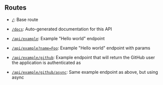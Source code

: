 ‎‎‏‏‎ ‎

## Routes

- [`/`](/): Base route

- [`/docs`](/docs): Auto-generated documentation for this API

- [`/api/example`](/api/example): Example "Hello world" endpoint

- [`/api/example?name=Foo`](/api/example?name=Foo): Example "Hello world" endpoint with params

- [`/api/example/github`](/api/example/github): Example endpoint that will return the GitHub user the application is authenticated as

- [`/api/example/github/async`](/api/example/github/async): Same example endpoint as above, but using async
